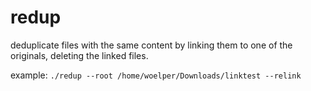 # redup

deduplicate files with the same content by linking them to one of the originals, deleting the linked files.


example: `./redup --root /home/woelper/Downloads/linktest --relink`
